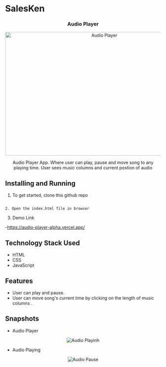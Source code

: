 # SalesKen

 <h3 style="text-align:center;">Audio Player</h3>
<p align="center">
  <img src="https://i.imgur.com/CK9SuSO.png" alt="Audio Player" width="626px" height="400px">
</p>

<p align="center">Audio Player App. Where user can play, pause and move song to any playing time. User sees music columns and current postion of audio</p>


## Installing and Running

1. To get started, clone this github repo
``````

2. Open the index.html file in browser
``````

3. Demo Link

-https://audio-player-alpha.vercel.app/

## Technology Stack Used
- HTML
- CSS
- JavaScript

## Features
- User can play and pause.
- User can move song's current time by clicking on the length of music columns .


## Snapshots
- Audio Player
<p align="center">
  <img src="https://i.imgur.com/DwQg06j.png" alt="Audio Playinh">
</p>

- Audio Playing
<p align="center">
  <img src="https://i.imgur.com/VLNddrV.png" alt="Audio Pause">
</p>


